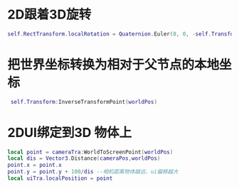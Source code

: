 # 2D跟着3D旋转

```lua
self.RectTransform.localRotation = Quaternion.Euler(0, 0, -self.Transform.localEulerAngles.y)
```

# 把世界坐标转换为相对于父节点的本地坐标

```lua
 self.Transform:InverseTransformPoint(worldPos)
```

# 2DUI绑定到3D 物体上

```lua
local point = cameraTra:WorldToScreenPoint(worldPos)
local dis = Vector3.Distance(cameraPos,worldPos)
point.x = point.x
point.y = point.y + 100/dis --相机距离物体越远，ui偏移越大
local uiTra.localPosition = point
```
